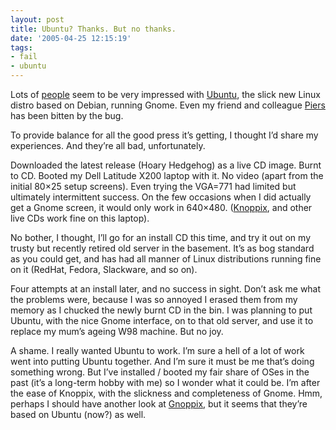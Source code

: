 ```yaml
---
layout: post
title: Ubuntu? Thanks. But no thanks.
date: '2005-04-25 12:15:19'
tags:
- fail
- ubuntu
---
```



Lots of [people](http://www.intertwingly.net/blog/2005/04/22/Ubuntu-Live-on-T40) seem to be very impressed with [Ubuntu](http://www.ubuntulinux.org), the slick new Linux distro based on Debian, running Gnome. Even my friend and colleague [Piers](http://www.piersharding.com) has been bitten by the bug.

To provide balance for all the good press it’s getting, I thought I’d share my experiences. And they’re all bad, unfortunately.

Downloaded the latest release (Hoary Hedgehog) as a live CD image. Burnt to CD. Booted my Dell Latitude X200 laptop with it. No video (apart from the initial 80×25 setup screens). Even trying the VGA=771 had limited but ultimately intermittent success. On the few occasions when I did actually get a Gnome screen, it would only work in 640×480. ([Knoppix](http://www.knoppix.org), and other live CDs work fine on this laptop).

No bother, I thought, I’ll go for an install CD this time, and try it out on my trusty but recently retired old server in the basement. It’s as bog standard as you could get, and has had all manner of Linux distributions running fine on it (RedHat, Fedora, Slackware, and so on).

Four attempts at an install later, and no success in sight. Don’t ask me what the problems were, because I was so annoyed I erased them from my memory as I chucked the newly burnt CD in the bin. I was planning to put Ubuntu, with the nice Gnome interface, on to that old server, and use it to replace my mum’s ageing W98 machine. But no joy.

A shame. I really wanted Ubuntu to work. I’m sure a hell of a lot of work went into putting Ubuntu together. And I’m sure it must be me that’s doing something wrong. But I’ve installed / booted my fair share of OSes in the past (it’s a long-term hobby with me) so I wonder what it could be. I’m after the ease of Knoppix, with the slickness and completeness of Gnome. Hmm, perhaps I should have another look at [Gnoppix](http://www.gnoppix.org), but it seems that they’re based on Ubuntu (now?) as well.


